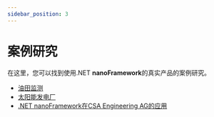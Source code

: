 ```yaml
---
sidebar_position: 3
---
```


# 案例研究

在这里，您可以找到使用.NET **nanoFramework**的真实产品的案例研究。

- [油田监测](oil-fields-monitoring-orgpal.md)
- [太阳能发电厂](solar-power-plant-monitoring-control-neshtec.md)
- [.NET nanoFramework在CSA Engineering AG的应用](nanoframework-usage-at-csa-engineering-ag.md)